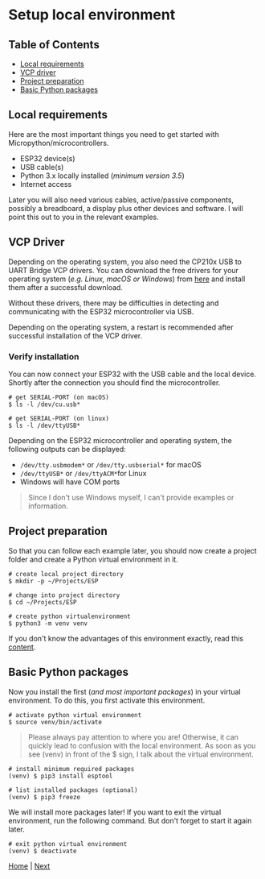 # Setup local environment

## Table of Contents

- [Local requirements](#local-requirements)
- [VCP driver](#vcp-driver)
- [Project preparation](#project-preparation)
- [Basic Python packages](#basic-python-packages)

## Local requirements

Here are the most important things you need to get started with Micropython/microcontrollers.

- ESP32 device(s)
- USB cable(s)
- Python 3.x locally installed (_minimum version 3.5_)
- Internet access

Later you will also need various cables, active/passive components, possibly a breadboard, a display plus other devices and software. I will point this out to you in the relevant examples.

## VCP Driver

Depending on the operating system, you also need the CP210x USB to UART Bridge VCP drivers. You can download the free drivers for your operating system (_e.g. Linux, macOS or Windows_) from [here](https://www.silabs.com/developers/usb-to-uart-bridge-vcp-drivers?tab=downloads) and install them after a successful download.

Without these drivers, there may be difficulties in detecting and communicating with the ESP32 microcontroller via USB.

Depending on the operating system, a restart is recommended after successful installation of the VCP driver.

### Verify installation

You can now connect your ESP32 with the USB cable and the local device. Shortly after the connection you should find the microcontroller.

```shell
# get SERIAL-PORT (on macOS)
$ ls -l /dev/cu.usb*

# get SERIAL-PORT (on linux)
$ ls -l /dev/ttyUSB*
```
Depending on the ESP32 microcontroller and operating system, the following outputs can be displayed:

- `/dev/tty.usbmodem*` or `/dev/tty.usbserial*` for macOS
- `/dev/ttyUSB*` or `/dev/ttyACM*`for Linux
- Windows will have COM ports 

> Since I don't use Windows myself, I can't provide examples or information.

## Project preparation

So that you can follow each example later, you should now create a project folder and create a Python virtual environment in it.

```shell
# create local project directory
$ mkdir -p ~/Projects/ESP

# change into project directory
$ cd ~/Projects/ESP

# create python virtualenvironment
$ python3 -m venv venv
```

If you don't know the advantages of this environment exactly, read this [content](https://docs.python.org/3/tutorial/venv.html).

## Basic Python packages

Now you install the first (_and most important packages_) in your virtual environment. To do this, you first activate this environment.

```shell
# activate python virtual environment
$ source venv/bin/activate
```

> Please always pay attention to where you are! Otherwise, it can quickly lead to confusion with the local environment. As soon as you see (venv) in front of the $ sign, I talk about the virtual environment.

```shell
# install minimum required packages
(venv) $ pip3 install esptool

# list installed packages (optional)
(venv) $ pip3 freeze
```

We will install more packages later! If you want to exit the virtual environment, run the following command. But don't forget to start it again later.

```shell
# exit python virtual environment
(venv) $ deactivate
```

[Home](https://github.com/Lupin3000/ESP) | [Next](./002_firmware.md)

